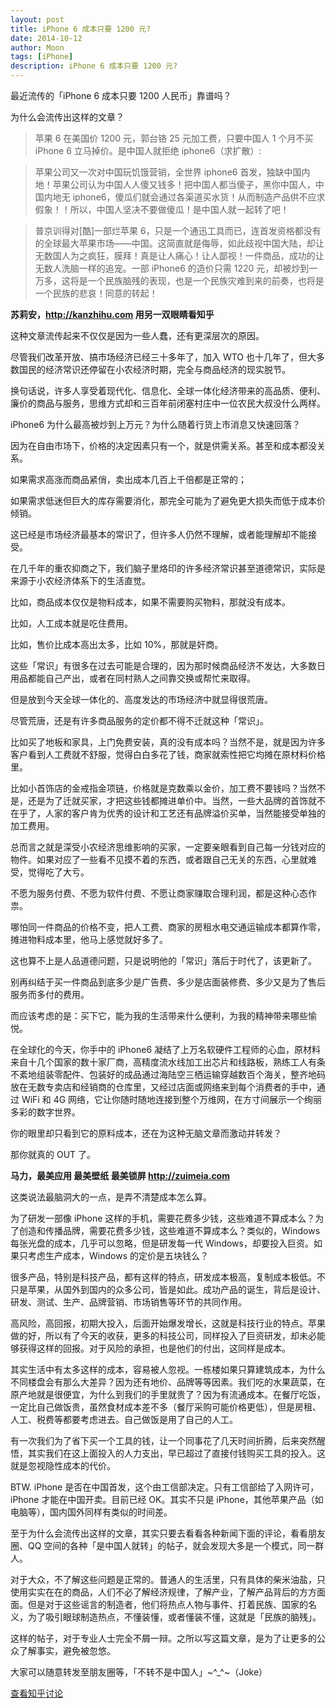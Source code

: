 ```yaml
---
layout: post
title: iPhone 6 成本只要 1200 元?
date: 2014-10-12
author: Moon
tags: [iPhone]
description: iPhone 6 成本只要 1200 元?
---
```


最近流传的「iPhone 6 成本只要 1200 人民币」靠谱吗？

为什么会流传出这样的文章？

> 苹果 6 在美国价 1200 元，郭台铬 25 元加工费，只要中国人 1 个月不买 iPhone 6 立马掉价。是中国人就拒绝 iphone6（求扩散）:

>苹果公司又一次对中国玩饥饿营销，全世界 iphone6 首发，独缺中国内地！苹果公司认为中国人人傻又钱多！把中国人都当傻子，黑你中国人，中国内地无 iphone6，傻瓜们就会通过各渠道买水货！从而制造产品供不应求假象！！所以，中国人坚决不要做傻瓜！是中国人就一起转了吧！

>普京训得对[酷]一部烂苹果 6，只是一个通迅工具而已，连首发资格都没有的全球最大苹果市场——中国。这简直就是侮辱，如此歧视中国大陆，却让无数国人为之疯狂，膜拜！真是让人痛心！让人鄙视！一件商品，成功的让无数人洗脑一样的追宠。一部 iPhone6 的造价只需 1220 元，却被炒到一万多，这将是一个民族脑残的表现，也是一个民族灾难到来的前奏，也将是一个民族的悲哀！同意的转起！

**苏莉安，http://kanzhihu.com 用另一双眼睛看知乎**

这种文章流传起来不仅仅是因为一些人蠢，还有更深层次的原因。

尽管我们改革开放、搞市场经济已经三十多年了，加入 WTO 也十几年了，但大多数国民的经济常识还停留在小农经济时期，完全与商品经济的现实脱节。

换句话说，许多人享受着现代化、信息化、全球一体化经济带来的高品质、便利、廉价的商品与服务，思维方式却和三百年前闭塞村庄中一位农民大叔没什么两样。

iPhone6 为什么最高被炒到上万元？为什么随着行货上市消息又快速回落？

因为在自由市场下，价格的决定因素只有一个，就是供需关系。甚至和成本都没关系。

如果需求高涨而商品紧俏，卖出成本几百上千倍都是正常的；

如果需求低迷但巨大的库存需要消化，那完全可能为了避免更大损失而低于成本价倾销。

这已经是市场经济最基本的常识了，但许多人仍然不理解，或者能理解却不能接受。

在几千年的重农抑商之下，我们脑子里烙印的许多经济常识甚至道德常识，实际是来源于小农经济体系下的生活直觉。

比如，商品成本仅仅是物料成本，如果不需要购买物料，那就没有成本。

比如，人工成本就是吃住费用。

比如，售价比成本高出太多，比如 10%，那就是奸商。

这些「常识」有很多在过去可能是合理的，因为那时候商品经济不发达，大多数日用品都能自己产出，或者在同村熟人之间靠交换或帮忙来取得。

但是放到今天全球一体化的、高度发达的市场经济中就显得很荒唐。

尽管荒唐，还是有许多商品服务的定价都不得不迁就这种「常识」。

比如买了地板和家具，上门免费安装，真的没有成本吗？当然不是，就是因为许多客户看到人工费就不舒服，觉得白白多花了钱，商家就索性把它均摊在原材料价格里。

比如小首饰店的金戒指金项链，价格就是克数乘以金价，加工费不要钱吗？当然不是，还是为了迁就买家，才把这些钱都摊进单价中。当然，一些大品牌的首饰就不在乎了，人家的客户肯为优秀的设计和工艺还有品牌溢价买单，当然能接受单独的加工费用。

总而言之就是深受小农经济思维影响的买家，一定要亲眼看到自己每一分钱对应的物件。如果对应了一些看不见摸不着的东西，或者跟自己无关的东西，心里就难受，觉得吃了大亏。

不愿为服务付费、不愿为软件付费、不愿让商家赚取合理利润，都是这种心态作祟。

哪怕同一件商品的价格不变，把人工费、商家的房租水电交通运输成本都算作零，摊进物料成本里，他马上感觉就好多了。

这也算不上是人品道德问题，只是说明他的「常识」落后于时代了，该更新了。

别再纠结于买一件商品到底多少是广告费、多少是店面装修费、多少又是为了售后服务而多付的费用。

而应该考虑的是：买下它，能为我的生活带来什么便利，为我的精神带来哪些愉悦。

在全球化的今天，你手中的 iPhone6 凝结了上万名软硬件工程师的心血，原材料来自十几个国家的数十家厂商，高精度流水线加工出芯片和线路板，熟练工人有条不紊地组装零配件、包装好的成品通过海陆空三栖运输穿越数百个海关，整齐地码放在无数专卖店和经销商的仓库里，又经过店面或网络来到每个消费者的手中，通过 WiFi 和 4G 网络，它让你随时随地连接到整个万维网，在方寸间展示一个绚丽多彩的数字世界。

你的眼里却只看到它的原料成本，还在为这种无脑文章而激动并转发？

那你就真的 OUT 了。

**马力，最美应用 最美壁纸 最美锁屏 http://zuimeia.com**

这类说法最脑洞大的一点，是弄不清楚成本怎么算。

为了研发一部像 iPhone 这样的手机，需要花费多少钱，这些难道不算成本么？为了创造和传播品牌，需要花费多少钱，这些难道不算成本么？类似的，Windows 每张光盘的成本，几乎可以忽略，但是研发每一代 Windows，却要投入巨资。如果只考虑生产成本，Windows 的定价是五块钱么？

很多产品，特别是科技产品，都有这样的特点，研发成本极高，复制成本极低。不只是苹果，从国外到国内的众多公司，皆是如此。成功产品的诞生，背后是设计、研发、测试、生产、品牌营销、市场销售等环节的共同作用。

高风险，高回报，初期大投入，后面开始爆发增长，这就是科技行业的特点。苹果做的好，所以有了今天的收获，更多的科技公司，同样投入了巨资研发，却未必能够获得这样的回报。对于风险的承担，也是他们的付出，这同样是成本。

其实生活中有太多这样的成本，容易被人忽视。一栋楼如果只算建筑成本，为什么不同楼盘会有那么大差异？因为还有地价、品牌等等因素。我们吃的水果蔬菜，在原产地就是很便宜，为什么到我们的手里就贵了？因为有流通成本。在餐厅吃饭，一定比自己做饭贵，虽然食材成本差不多（餐厅采购可能价格更低），但是房租、人工、税费等都要考虑进去。自己做饭是用了自己的人工。

有一次我们为了省下买一个工具的钱，让一个同事花了几天时间折腾，后来突然醒悟，其实我们在这上面投入的人力支出，早已超过了直接付钱购买工具的投入。这就是忽视隐性成本的代价。

BTW. iPhone 是否在中国首发，这个由工信部决定。只有工信部给了入网许可，iPhone 才能在中国开卖。目前已经 OK。其实不只是 iPhone，其他苹果产品（如电脑等），国内国外同样有类似的时间差。

至于为什么会流传出这样的文章，其实只要去看看各种新闻下面的评论，看看朋友圈、QQ 空间的各种「是中国人就转」的帖子，就会发现大多是一个模式，同一群人。

对于大众，不了解这些问题是正常的。普通人的生活里，只有具体的柴米油盐，只使用实实在在的商品，人们不必了解经济规律，了解产业，了解产品背后的方方面面。但是对于这些谣言的制造者，他们将热点人物与事件、打着民族、国家的名义，为了吸引眼球制造热点，不懂装懂，或者懂装不懂，这就是「民族的脑残」。

这样的帖子，对于专业人士完全不屑一辩。之所以写这篇文章，是为了让更多的公众了解事实，避免被忽悠。

大家可以随意转发至朋友圈等，「不转不是中国人」~^_^~（Joke）

[查看知乎讨论](http://www.zhihu.com/question/25695700)